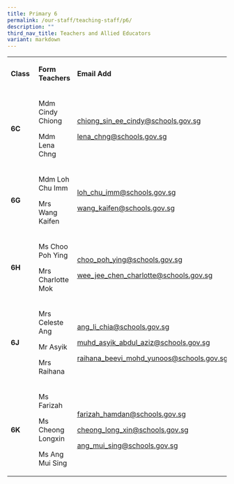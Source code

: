 ```yaml
---
title: Primary 6
permalink: /our-staff/teaching-staff/p6/
description: ""
third_nav_title: Teachers and Allied Educators
variant: markdown
---
```

<p></p>
<table style="minWidth: 75px">
<colgroup>
<col>
<col>
<col>
</colgroup>
<tbody>
<tr>
<td rowspan="1" colspan="1">
<p><strong>Class&nbsp;</strong>
</p>
</td>
<td rowspan="1" colspan="1">
<p><strong>Form Teachers</strong>
</p>
</td>
<td rowspan="1" colspan="1">
<p><strong>Email Add</strong>
</p>
</td>
</tr>
<tr>
<td rowspan="1" colspan="1">
<p><strong>6C&nbsp;</strong>
</p>
</td>
<td rowspan="1" colspan="1">
<p>Mdm Cindy Chiong&nbsp;</p>
<p>Mdm Lena Chng</p>
<p></p>
</td>
<td rowspan="1" colspan="1">
<p><a href="mailto:chiong_sin_ee_cindy@schools.gov.sg" rel="noopener noreferrer nofollow" target="_blank"><u>chiong_sin_ee_cindy@schools.gov.sg</u></a>
</p>
<p><a href="mailto:lena_chng@schools.gov.sg" rel="noopener noreferrer nofollow" target="_blank"><u>lena_chng@schools.gov.sg</u></a>
</p>
<p></p>
</td>
</tr>
<tr>
<td rowspan="1" colspan="1">
<p><strong>6G&nbsp;</strong>
</p>
</td>
<td rowspan="1" colspan="1">
<p>Mdm Loh Chu Imm&nbsp;</p>
<p>Mrs Wang Kaifen</p>
<p></p>
</td>
<td rowspan="1" colspan="1">
<p><a href="mailto:loh_chu_imm@schools.gov.sg" rel="noopener noreferrer nofollow" target="_blank"><u>loh_chu_imm@schools.gov.sg</u></a>
</p>
<p><a href="mailto:wang_kaifen@schools.gov.sg" rel="noopener noreferrer nofollow" target="_blank"><u>wang_kaifen@schools.gov.sg</u></a>
</p>
<p></p>
</td>
</tr>
<tr>
<td rowspan="1" colspan="1">
<p><strong>6H&nbsp;</strong>
</p>
</td>
<td rowspan="1" colspan="1">
<p>Ms Choo Poh Ying</p>
<p>Mrs Charlotte Mok</p>
<p></p>
</td>
<td rowspan="1" colspan="1">
<p><a href="mailto:choo_poh_ying@schools.gov.sg" rel="noopener noreferrer nofollow" target="_blank"><u>choo_poh_ying@schools.gov.sg</u></a>
</p>
<p><a href="mailto:wee_jee_chen_charlotte@schools.gov.sg" rel="noopener noreferrer nofollow" target="_blank"><u>wee_jee_chen_charlotte@schools.gov.sg</u></a>
</p>
<p></p>
</td>
</tr>
<tr>
<td rowspan="1" colspan="1">
<p><strong>6J&nbsp;</strong>
</p>
</td>
<td rowspan="1" colspan="1">
<p>Mrs Celeste Ang&nbsp;</p>
<p>Mr Asyik</p>
<p>Mrs Raihana</p>
<p></p>
</td>
<td rowspan="1" colspan="1">
<p><a href="mailto:ang_li_chia@schools.gov.sg" rel="noopener noreferrer nofollow" target="_blank"><u>ang_li_chia@schools.gov.sg</u></a>
</p>
<p><a href="mailto:muhd_asyik_abdul_aziz@schools.gov.sg" rel="noopener noreferrer nofollow" target="_blank"><u>muhd_asyik_abdul_aziz@schools.gov.sg</u></a>
</p>
<p><a href="mailto:raihana_beevi_mohd_yunoos@schools.gov.sg" rel="noopener noreferrer nofollow" target="_blank"><u>raihana_beevi_mohd_yunoos@schools.gov.sg</u></a>
</p>
<p></p>
</td>
</tr>
<tr>
<td rowspan="1" colspan="1">
<p><strong>6K&nbsp;</strong>
</p>
</td>
<td rowspan="1" colspan="1">
<p>Ms Farizah&nbsp;</p>
<p>Ms Cheong Longxin</p>
<p>Ms Ang Mui Sing</p>
<p></p>
</td>
<td rowspan="1" colspan="1">
<p><a href="mailto:farizah_hamdan@schools.gov.sg" rel="noopener noreferrer nofollow" target="_blank"><u>farizah_hamdan@schools.gov.sg</u></a>
</p>
<p><a href="mailto:cheong_long_xin@schools.gov.sg" rel="noopener noreferrer nofollow" target="_blank"><u>cheong_long_xin@schools.gov.sg</u></a>
</p>
<p><a href="mailto:ang_mui_sing@schools.gov.sg" rel="noopener noreferrer nofollow" target="_blank"><u>ang_mui_sing@schools.gov.sg</u></a>
</p>
<p></p>
</td>
</tr>
</tbody>
</table>
<p>
<br>
</p>